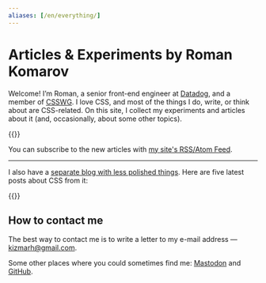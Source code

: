 ```yaml
---
aliases: [/en/everything/]
---
```


# **Articles & Experiments** by <span class="p-name p-author">Roman Komarov</span>

Welcome! I’m Roman, a <span class="p-job-title">senior front-end engineer</span> at [Datadog](https://www.datadoghq.com/ "{:class='p-org'}"), and a member of [CSSWG](https://www.w3.org/groups/wg/css/). <span class="p-note">I love <span class="p-category">CSS</span>, and most of the things I do, write, or think about are CSS-related.</span> On this site, I collect my experiments and articles about it (and, occasionally, about some other topics).

{{<ArticleList>}}

You can subscribe to the new articles with [my site's RSS/Atom Feed](https://feeds.feedburner.com/kizuruen).

- - -

I also have a [separate blog with less polished things](https://blog.kizu.dev "{:rel='me' class='u-url'}"). Here are five latest posts about CSS from it:

{{<BlogList>}}

## How to contact me

The best way to contact me is to write a letter to my e-mail address — [kizmarh@gmail.com](mailto:kizmarh@gmail.com "{:class='u-email'}").

Some other places where you could sometimes find me: [Mastodon](https://front-end.social/@kizu "{:rel='me' class='u-url'}") and [GitHub](gh:kizu "{:rel='me' class='u-url'}").
